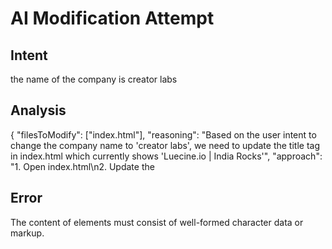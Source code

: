 # AI Modification Attempt

## Intent
the name of the company is creator labs

## Analysis
{
  "filesToModify": ["index.html"],
  "reasoning": "Based on the user intent to change the company name to 'creator labs', we need to update the title tag in index.html which currently shows 'Luecine.io | India Rocks'",
  "approach": "1. Open index.html\n2. Update the <title> tag to use 'creator labs' instead of 'Luecine.io'\n3. Remove '| India Rocks' to keep it simple and focused on the company name"
}

## AI Response
Based on the user intent to change the company name to "creator labs", I'll modify the index.html file to update the title tag.

<modifications>
  <file path="index.html">
    <content>
<!doctype html>
<html lang="en">
  <head>
    <meta charset="UTF-8" />
    <link rel="icon" type="image/svg+xml" href="/vite.svg" />
    <meta name="viewport" content="width=device-width, initial-scale=1.0" />
    <title>creator labs</title>
  </head>
  <body>
    <div id="root"></div>
    <script type="module" src="/src/main.tsx"></script>
  </body>
</html>
    </content>
  </file>
</modifications>

## Error
The content of elements must consist of well-formed character data or markup.